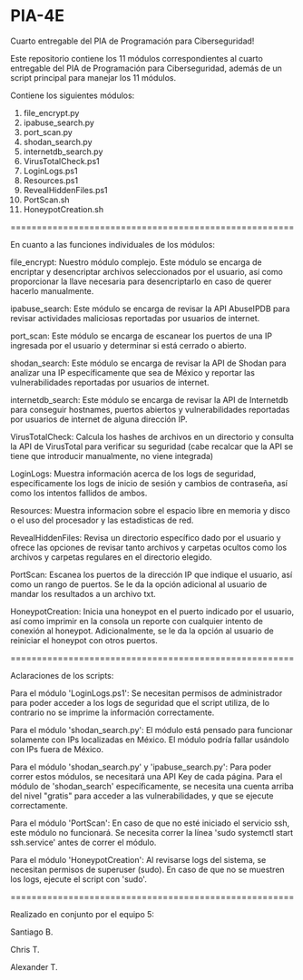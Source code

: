 # PIA-4E

Cuarto entregable del PIA de Programación para Ciberseguridad!

Este repositorio contiene los 11 módulos correspondientes al cuarto entregable del PIA de Programación para Ciberseguridad, además de un script principal para manejar los 11 módulos.

Contiene los siguientes módulos:

1. file_encrypt.py
2. ipabuse_search.py
3. port_scan.py
4. shodan_search.py
5. internetdb_search.py
6. VirusTotalCheck.ps1
7. LoginLogs.ps1
8. Resources.ps1
9. RevealHiddenFiles.ps1
10. PortScan.sh
11. HoneypotCreation.sh

======================================================

En cuanto a las funciones individuales de los módulos:

file_encrypt: Nuestro módulo complejo. Este módulo se encarga de encriptar y desencriptar archivos seleccionados por el usuario, así como proporcionar la llave necesaria para desencriptarlo en caso de querer hacerlo manualmente.

ipabuse_search: Este módulo se encarga de revisar la API AbuseIPDB para revisar actividades maliciosas reportadas por usuarios de internet.

port_scan: Este módulo se encarga de escanear los puertos de una IP ingresada por el usuario y determinar si está cerrado o abierto.

shodan_search: Este módulo se encarga de revisar la API de Shodan para analizar una IP específicamente que sea de México y reportar las vulnerabilidades reportadas por usuarios de internet. 

internetdb_search: Este módulo se encarga de revisar la API de Internetdb para conseguir hostnames, puertos abiertos y vulnerabilidades reportadas por usuarios de internet de alguna dirección IP.

VirusTotalCheck: Calcula los hashes de archivos en un directorio y consulta la API de VirusTotal para verificar su seguridad (cabe recalcar que la API se tiene que introducir manualmente, no viene integrada)

LoginLogs: Muestra información acerca de los logs de seguridad, específicamente los logs de inicio de sesión y cambios de contraseña, así como los intentos fallidos de ambos.

Resources: Muestra informacion sobre el espacio libre en memoria y disco o el uso del procesador y las estadisticas de red.

RevealHiddenFiles: Revisa un directorio específico dado por el usuario y ofrece las opciones de revisar tanto archivos y carpetas ocultos como los archivos y carpetas regulares en el directorio elegido.

PortScan: Escanea los puertos de la dirección IP que indique el usuario, así como un rango de puertos. Se le da la opción adicional al usuario de mandar los resultados a un archivo txt.

HoneypotCreation: Inicia una honeypot en el puerto indicado por el usuario, así como imprimir en la consola un reporte con cualquier intento de conexión al honeypot. Adicionalmente, se le da la opción al usuario de reiniciar el honeypot con otros puertos.

======================================================

Aclaraciones de los scripts:

Para el módulo 'LoginLogs.ps1': Se necesitan permisos de administrador para poder acceder a los logs de seguridad que el script utiliza, de lo contrario no se imprime la información correctamente.

Para el módulo 'shodan_search.py': El módulo está pensado para funcionar solamente con IPs localizadas en México. El módulo podría fallar usándolo con IPs fuera de México. 

Para el módulo 'shodan_search.py' y 'ipabuse_search.py': Para poder correr estos módulos, se necesitará una API Key de cada página. Para el módulo de 'shodan_search' específicamente, se necesita una cuenta arriba del nivel "gratis" para acceder a las vulnerabilidades, y que se ejecute correctamente.

Para el módulo 'PortScan': En caso de que no esté iniciado el servicio ssh, este módulo no funcionará. Se necesita correr la línea 'sudo systemctl start ssh.service' antes de correr el módulo.

Para el módulo 'HoneypotCreation': Al revisarse logs del sistema, se necesitan permisos de superuser (sudo). En caso de que no se muestren los logs, ejecute el script con 'sudo'.

======================================================

Realizado en conjunto por el equipo 5:

Santiago B.

Chris T.

Alexander T.
